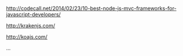 http://codecall.net/2014/02/23/10-best-node-js-mvc-frameworks-for-javascript-developers/

http://krakenjs.com/

http://koajs.com/

...
